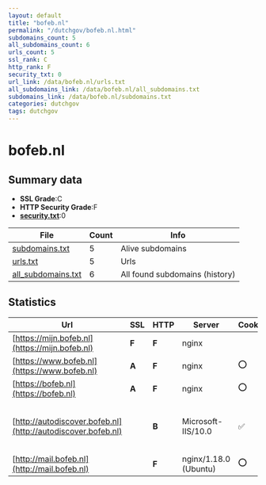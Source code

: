 ```yaml
---
layout: default
title: "bofeb.nl"
permalink: "/dutchgov/bofeb.nl.html"
subdomains_count: 5
all_subdomains_count: 6
urls_count: 5
ssl_rank: C
http_rank: F
security_txt: 0
url_link: /data/bofeb.nl/urls.txt
all_subdomains_link: /data/bofeb.nl/all_subdomains.txt
subdomains_link: /data/bofeb.nl/subdomains.txt
categories: dutchgov
tags: dutchgov
---
```



# bofeb.nl
## Summary data


 - **SSL Grade**:C
 - **HTTP Security Grade**:F
 - **[security.txt](https://www.digitaleoverheid.nl/nieuws/standaard-security-txt-nu-verplicht-voor-overheid/)**:0


| File       | Count | Info |
|------------|-------|------|
|[subdomains.txt](/DutchGovScope/data/bofeb.nl/subdomains.txt)|5|Alive subdomains|
|[urls.txt](/DutchGovScope/data/bofeb.nl/urls.txt)|5|Urls|
|[all_subdomains.txt](/DutchGovScope/data/bofeb.nl/all_subdomains.txt)|6|All found subdomains (history)|


## Statistics


| Url | SSL | HTTP | Server | Cookie | HSTS | CORS | CTO | CSP | XFO | XXP | RP |FP| Tech |Title |
|--------|-------|-------|------|------|------|------|------|------|------|------|------|------|------|------|
|[https://mijn.bofeb.nl](https://mijn.bofeb.nl)| **F**| **F**|nginx| | | | | | | | :white_check_mark: | |HSTS Nginx|301 Moved Perman...|
|[https://www.bofeb.nl](https://www.bofeb.nl)| **A**| **F**|nginx|:o: | | | | | | | :white_check_mark: | |Nginx|301 Moved Perman...|
|[https://bofeb.nl](https://bofeb.nl)| **A**| **F**|nginx|:o: | | | | | | | :white_check_mark: | |Nginx PHP|Home | BoFEB|
|[http://autodiscover.bofeb.nl](http://autodiscover.bofeb.nl)| | **B**|Microsoft-IIS/10.0|:white_check_mark: |:white_check_mark: | | | | :white_check_mark: | :white_check_mark: | :white_check_mark: | |IIS:10.0 Microsoft ASP.NET Windows Server||
|[http://mail.bofeb.nl](http://mail.bofeb.nl)| | **F**|nginx/1.18.0 (Ubuntu)|:o: | | | | | | | :white_check_mark: | |Nginx:1.18.0 PHP Ubuntu|mail.bofeb.nl is...|


